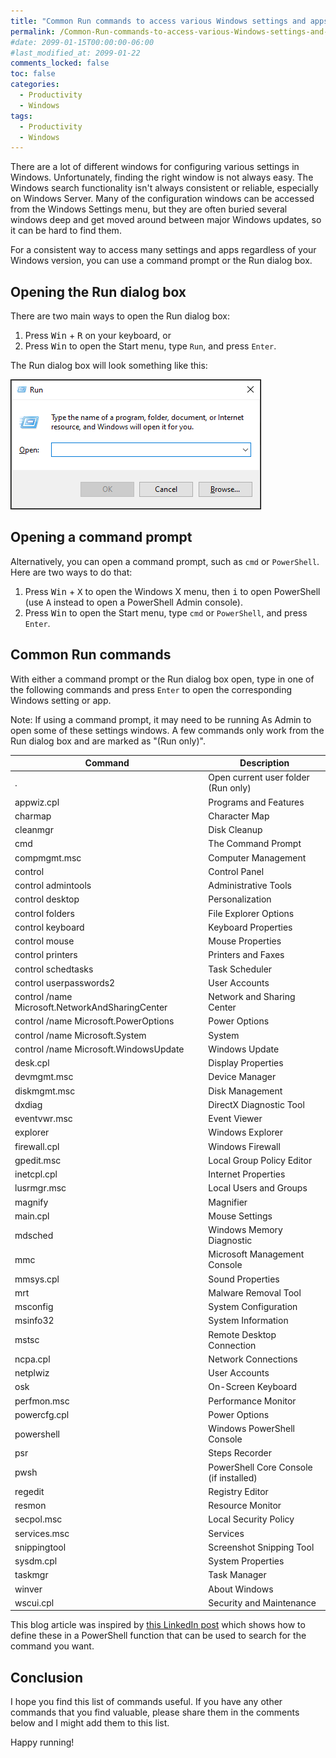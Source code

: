 ```yaml
---
title: "Common Run commands to access various Windows settings and apps"
permalink: /Common-Run-commands-to-access-various-Windows-settings-and-apps/
#date: 2099-01-15T00:00:00-06:00
#last_modified_at: 2099-01-22
comments_locked: false
toc: false
categories:
  - Productivity
  - Windows
tags:
  - Productivity
  - Windows
---
```


There are a lot of different windows for configuring various settings in Windows.
Unfortunately, finding the right window is not always easy.
The Windows search functionality isn't always consistent or reliable, especially on Windows Server.
Many of the configuration windows can be accessed from the Windows Settings menu, but they are often buried several windows deep and get moved around between major Windows updates, so it can be hard to find them.

For a consistent way to access many settings and apps regardless of your Windows version, you can use a command prompt or the
Run dialog box.

## Opening the Run dialog box

There are two main ways to open the Run dialog box:

1. Press <kbd>Win</kbd> + <kbd>R</kbd> on your keyboard, or
1. Press <kbd>Win</kbd> to open the Start menu, type `Run`, and press `Enter`.

The Run dialog box will look something like this:

![Run dialog box](/assets/Posts/2024-06-01-Common-Run-commands-to-access-various-Windows-settings-and-apps/windows-run-dialog-box-screenshot.png)

## Opening a command prompt

Alternatively, you can open a command prompt, such as `cmd` or `PowerShell`.
Here are two ways to do that:

1. Press <kbd>Win</kbd> + <kbd>X</kbd> to open the Windows X menu, then <kbd>i</kbd> to open PowerShell (use <kbd>A</kbd> instead to open a PowerShell Admin console).
1. Press <kbd>Win</kbd> to open the Start menu, type `cmd` or `PowerShell`, and press `Enter`.

## Common Run commands

With either a command prompt or the Run dialog box open, type in one of the following commands and press `Enter` to open the corresponding Windows setting or app.

Note: If using a command prompt, it may need to be running As Admin to open some of these settings windows.
A few commands only work from the Run dialog box and are marked as "(Run only)".

| Command                                         | Description                            |
| ----------------------------------------------- | -------------------------------------- |
| .                                               | Open current user folder (Run only)    |
| appwiz.cpl                                      | Programs and Features                  |
| charmap                                         | Character Map                          |
| cleanmgr                                        | Disk Cleanup                           |
| cmd                                             | The Command Prompt                     |
| compmgmt.msc                                    | Computer Management                    |
| control                                         | Control Panel                          |
| control admintools                              | Administrative Tools                   |
| control desktop                                 | Personalization                        |
| control folders                                 | File Explorer Options                  |
| control keyboard                                | Keyboard Properties                    |
| control mouse                                   | Mouse Properties                       |
| control printers                                | Printers and Faxes                     |
| control schedtasks                              | Task Scheduler                         |
| control userpasswords2                          | User Accounts                          |
| control /name Microsoft.NetworkAndSharingCenter | Network and Sharing Center             |
| control /name Microsoft.PowerOptions            | Power Options                          |
| control /name Microsoft.System                  | System                                 |
| control /name Microsoft.WindowsUpdate           | Windows Update                         |
| desk.cpl                                        | Display Properties                     |
| devmgmt.msc                                     | Device Manager                         |
| diskmgmt.msc                                    | Disk Management                        |
| dxdiag                                          | DirectX Diagnostic Tool                |
| eventvwr.msc                                    | Event Viewer                           |
| explorer                                        | Windows Explorer                       |
| firewall.cpl                                    | Windows Firewall                       |
| gpedit.msc                                      | Local Group Policy Editor              |
| inetcpl.cpl                                     | Internet Properties                    |
| lusrmgr.msc                                     | Local Users and Groups                 |
| magnify                                         | Magnifier                              |
| main.cpl                                        | Mouse Settings                         |
| mdsched                                         | Windows Memory Diagnostic              |
| mmc                                             | Microsoft Management Console           |
| mmsys.cpl                                       | Sound Properties                       |
| mrt                                             | Malware Removal Tool                   |
| msconfig                                        | System Configuration                   |
| msinfo32                                        | System Information                     |
| mstsc                                           | Remote Desktop Connection              |
| ncpa.cpl                                        | Network Connections                    |
| netplwiz                                        | User Accounts                          |
| osk                                             | On-Screen Keyboard                     |
| perfmon.msc                                     | Performance Monitor                    |
| powercfg.cpl                                    | Power Options                          |
| powershell                                      | Windows PowerShell Console             |
| psr                                             | Steps Recorder                         |
| pwsh                                            | PowerShell Core Console (if installed) |
| regedit                                         | Registry Editor                        |
| resmon                                          | Resource Monitor                       |
| secpol.msc                                      | Local Security Policy                  |
| services.msc                                    | Services                               |
| snippingtool                                    | Screenshot Snipping Tool               |
| sysdm.cpl                                       | System Properties                      |
| taskmgr                                         | Task Manager                           |
| winver                                          | About Windows                          |
| wscui.cpl                                       | Security and Maintenance               |

This blog article was inspired by [this LinkedIn post](https://www.linkedin.com/feed/update/urn:li:activity:7202019020282245120/) which shows how to define these in a PowerShell function that can be used to search for the command you want.

## Conclusion

I hope you find this list of commands useful.
If you have any other commands that you find valuable, please share them in the comments below and I might add them to this list.

Happy running!

